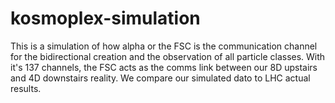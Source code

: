 # kosmoplex-simulation
This is a simulation of how alpha or the FSC is the communication channel for the bidirectional creation and the observation of all particle classes.  With it's 137 channels, the FSC acts as the comms link between our 8D upstairs and 4D downstairs reality.  We compare our simulated dato to LHC actual results.  
